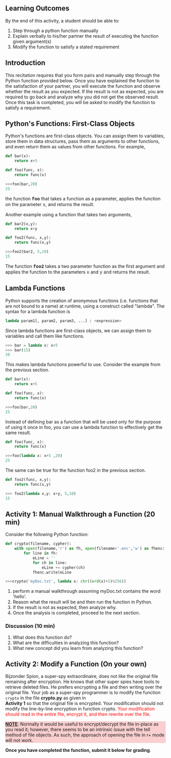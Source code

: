 ## Learning Outcomes

By the end of this activity, a student should be able to:
1. Step through a python function manually
2. Explain verbally to his/her partner the result of executing the function given argument(s)
3. Modify the function to satisfy a stated requirement

## Introduction

This recitation requires that you form pairs and manually step through the Python function provided below.  Once you have explained the function to the satisfaction of your partner, you will execute the function and observe whether the result as you expected.  If the result is not as expected, you are required to go back and analyze why you did not get the observed result.  Once this task is completed, you will be asked to modify the function to satisfy a requirement.

## Python's Functions: First-Class Objects

Python's functions are first-class objects. You can assign them to variables, store them in data structures, pass them as arguments to other functions, and even return them as values from other functions.  For example,

```python
def bar(x):
    return x+5

def foo(func, x):
    return func(x)

>>>foo(bar,20)
25
```

the function <span style="font-family:'courier-new',courier; font-weight:bold;">foo</span> that takes a function as a parameter, applies the function on the parameter <span style="font-family:'courier-new',courier">x</span>, and returns the result.

Another example using a function that takes two arguments,

```python
def bar2(x,y):
    return x+y

def foo2(func, x,y):
    return func(x,y)

>>>foo2(bar2, 5,10)
15
```

The function <span style="font-family:'courier-new',courier; font-weight:bold;">foo2</span> takes a two parameter function as the first argument and applies the function to the parameters <span style="font-family:'courier-new',courier">x</span> and <span style="font-family:'courier-new',courier">y</span> and returns the result.

## Lambda Functions

Python supports the creation of anonymous functions (i.e. functions that are not bound to a name) at runtime, using a construct called "lambda".   The syntax for a lambda function is

```python
lambda param1[, param2, param3, ...] : <expression>
``` 

Since lambda functions are first-class objects, we can assign them to variables and call them like functions.

```python
>>> bar = lambda x: x+5
>>> bar(15)
20
```

This makes lambda functions powerful to use.  Consider the example from the previous section.

```python
def bar(x):
    return x+5

def foo(func, x):
    return func(x)

>>>foo(bar,20)
25
```

Instead of defining bar as a function that will be used only for the purpose of using it once in foo, you can use a lambda function to effectively get the same result.

```python
def foo(func, x):
    return func(x)

>>>foo(lambda x: x+5 ,20)
25
```

The same can be true for the function foo2 in the previous section.

```python
def foo2(func, x,y):
    return func(x,y)

>>> foo2(lambda x,y: x+y, 5,10)
15
```

## Activity 1:  Manual Walkthrough a Function (20 min)

Consider the following Python function:

```python
def crypto(filename, cypher):
    with open(filename,'r') as fh, open(filename+'.enc','w') as fhenc:
        for line in fh:
            eLine = ''
            for ch in line:
                eLine += cypher(ch)
            fhenc.write(eLine

>>>crypto('myDoc.txt', lambda x: chr((ord(x)+5)%256))
```

1. perform a manual walkthrough assuming myDoc.txt contains the word 'hello'.
2. Reason what the result will be and then run the function in Python.
3. If the result is not as expected, then analyze why.
4. Once the analysis is completed, proceed to the next section.

### Discussion (10 min)

1. What does this function do?
2. What are the difficulties in analyzing this function?
3. What new concept did you learn from analyzing this function?

## Activity 2: Modify a Function (On your own)

Bijzonder Spion, a super-spy extraordinaire, does not like the 
original file remaining after encryption.  He knows that other 
super spies have tools to retrieve deleted files.  He prefers 
encrypting a file and then writing over the original file.  Your 
job as a super-spy programmer is to modify the function 
<code>crypto</code> in the file <strong>crypto.py</strong> as given in  
<strong>Activity 1</strong> so that the original file is encrypted.  Your 
modification should not modify the line-by-line encryption in 
function crypto.  <span style="color:red">Your modification should read in the entire file, 
encrypt it, and then rewrite over the file</span>.


<p style="background-color:#f9cfcf;">
<span style="text-decoration:underline ;font-weight:bold;">NOTE</span>: Normally it would be useful to encrypt/decrypt the file in-place as you read it; however, there seems to be an intrinsic issue with the tell method of file objects.  As such, the approach of opening the file in r+ mode will not work.
</p>

**Once you have completed the function, submit it below for grading**.